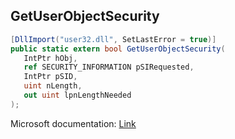 ## GetUserObjectSecurity

```csharp
[DllImport("user32.dll", SetLastError = true)]
public static extern bool GetUserObjectSecurity(
   IntPtr hObj,
   ref SECURITY_INFORMATION pSIRequested,
   IntPtr pSID,
   uint nLength,
   out uint lpnLengthNeeded
);
```

Microsoft documentation: [Link](https://docs.microsoft.com/en-us/windows/win32/api/winuser/nf-winuser-getuserobjectsecurity)
